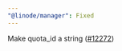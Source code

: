 ```yaml
---
"@linode/manager": Fixed
---
```


Make quota_id a string ([#12272](https://github.com/linode/manager/pull/12272))
